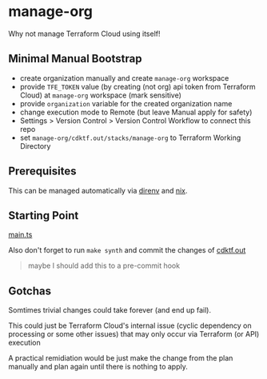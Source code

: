 # manage-org
Why not manage Terraform Cloud using itself!

## Minimal Manual Bootstrap
- create organization manually and create `manage-org` workspace
- provide `TFE_TOKEN` value (by creating (not org) api token from Terraform Cloud) at `manage-org` workspace (mark sensitive)
- provide `organization` variable for the created organization name
- change execution mode to Remote (but leave Manual apply for safety)
- Settings > Version Control > Version Control Workflow to connect this repo
- set `manage-org/cdktf.out/stacks/manage-org` to Terraform Working Directory

## Prerequisites

This can be managed automatically via [direnv](../.envrc) and [nix](../shell.nix).

## Starting Point
[main.ts](./main.ts)

Also don't forget to run `make synth` and commit the changes of [cdktf.out](./cdktf.out)
> maybe I should add this to a pre-commit hook

## Gotchas
Somtimes trivial changes could take forever (and end up fail).

This could just be Terraform Cloud's internal issue (cyclic dependency on processing or some other issues) that may only occur via Terraform (or API) execution

A practical remidiation would be just make the change from the plan manually and plan again until there is nothing to apply.
